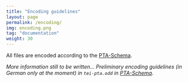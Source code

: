 ```yaml
---
title: "Encoding guidelines"
layout: page
permalink: /encoding/
img: encoding.png
tag: "documentation"
weight: 30
---
```


All files are encoded according to the [PTA-Schema](https://github.com/PatristicTextArchive/Schema).

<i class="fa fa-warning"> More information still to be written... Preliminary encoding guidelines (in German only at the moment) in `tei-pta.odd` in  [PTA-Schema](https://github.com/PatristicTextArchive/Schema).</i>

